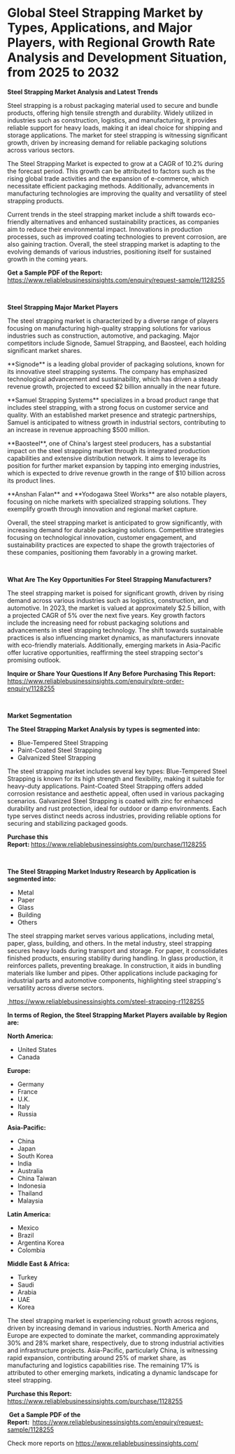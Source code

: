 <p><h1>Global Steel Strapping Market by Types, Applications, and Major Players, with Regional Growth Rate Analysis and Development Situation, from 2025 to 2032</h1></p><p><strong>Steel Strapping Market Analysis and Latest Trends</strong></p>
<p><p>Steel strapping is a robust packaging material used to secure and bundle products, offering high tensile strength and durability. Widely utilized in industries such as construction, logistics, and manufacturing, it provides reliable support for heavy loads, making it an ideal choice for shipping and storage applications. The market for steel strapping is witnessing significant growth, driven by increasing demand for reliable packaging solutions across various sectors.</p><p>The Steel Strapping Market is expected to grow at a CAGR of 10.2% during the forecast period. This growth can be attributed to factors such as the rising global trade activities and the expansion of e-commerce, which necessitate efficient packaging methods. Additionally, advancements in manufacturing technologies are improving the quality and versatility of steel strapping products.</p><p>Current trends in the steel strapping market include a shift towards eco-friendly alternatives and enhanced sustainability practices, as companies aim to reduce their environmental impact. Innovations in production processes, such as improved coating technologies to prevent corrosion, are also gaining traction. Overall, the steel strapping market is adapting to the evolving demands of various industries, positioning itself for sustained growth in the coming years.</p></p>
<p><strong>Get a Sample PDF of the Report:&nbsp;</strong> <a href="https://www.reliablebusinessinsights.com/enquiry/request-sample/1128255?utm_campaign=2475&utm_medium=2&utm_source=Github&utm_content=ia&utm_term=18022025&utm_id=steel-strapping">https://www.reliablebusinessinsights.com/enquiry/request-sample/1128255</a></p>
<p>&nbsp;</p>
<p><strong>Steel Strapping Major Market Players</strong></p>
<p><p>The steel strapping market is characterized by a diverse range of players focusing on manufacturing high-quality strapping solutions for various industries such as construction, automotive, and packaging. Major competitors include Signode, Samuel Strapping, and Baosteel, each holding significant market shares.</p><p>**Signode** is a leading global provider of packaging solutions, known for its innovative steel strapping systems. The company has emphasized technological advancement and sustainability, which has driven a steady revenue growth, projected to exceed $2 billion annually in the near future. </p><p>**Samuel Strapping Systems** specializes in a broad product range that includes steel strapping, with a strong focus on customer service and quality. With an established market presence and strategic partnerships, Samuel is anticipated to witness growth in industrial sectors, contributing to an increase in revenue approaching $500 million.</p><p>**Baosteel**, one of China's largest steel producers, has a substantial impact on the steel strapping market through its integrated production capabilities and extensive distribution network. It aims to leverage its position for further market expansion by tapping into emerging industries, which is expected to drive revenue growth in the range of $10 billion across its product lines.</p><p>**Anshan Falan** and **Yodogawa Steel Works** are also notable players, focusing on niche markets with specialized strapping solutions. They exemplify growth through innovation and regional market capture.</p><p>Overall, the steel strapping market is anticipated to grow significantly, with increasing demand for durable packaging solutions. Competitive strategies focusing on technological innovation, customer engagement, and sustainability practices are expected to shape the growth trajectories of these companies, positioning them favorably in a growing market.</p></p>
<p>&nbsp;</p>
<p><strong>What Are The Key Opportunities For Steel Strapping Manufacturers?</strong></p>
<p><p>The steel strapping market is poised for significant growth, driven by rising demand across various industries such as logistics, construction, and automotive. In 2023, the market is valued at approximately $2.5 billion, with a projected CAGR of 5% over the next five years. Key growth factors include the increasing need for robust packaging solutions and advancements in steel strapping technology. The shift towards sustainable practices is also influencing market dynamics, as manufacturers innovate with eco-friendly materials. Additionally, emerging markets in Asia-Pacific offer lucrative opportunities, reaffirming the steel strapping sector's promising outlook.</p></p>
<p><strong>Inquire or Share Your Questions If Any Before Purchasing This Report:</strong> <a href="https://www.reliablebusinessinsights.com/enquiry/pre-order-enquiry/1128255?utm_campaign=2475&utm_medium=2&utm_source=Github&utm_content=ia&utm_term=18022025&utm_id=steel-strapping">https://www.reliablebusinessinsights.com/enquiry/pre-order-enquiry/1128255</a></p>
<p>&nbsp;</p>
<p><strong>Market Segmentation</strong></p>
<p><strong>The Steel Strapping Market Analysis by types is segmented into:</strong></p>
<p><ul><li>Blue-Tempered Steel Strapping</li><li>Paint-Coated Steel Strapping</li><li>Galvanized Steel Strapping</li></ul></p>
<p><p>The steel strapping market includes several key types: Blue-Tempered Steel Strapping is known for its high strength and flexibility, making it suitable for heavy-duty applications. Paint-Coated Steel Strapping offers added corrosion resistance and aesthetic appeal, often used in various packaging scenarios. Galvanized Steel Strapping is coated with zinc for enhanced durability and rust protection, ideal for outdoor or damp environments. Each type serves distinct needs across industries, providing reliable options for securing and stabilizing packaged goods.</p></p>
<p><strong>Purchase this Report:&nbsp;</strong><a href="https://www.reliablebusinessinsights.com/purchase/1128255?utm_campaign=2475&utm_medium=2&utm_source=Github&utm_content=ia&utm_term=18022025&utm_id=steel-strapping">https://www.reliablebusinessinsights.com/purchase/1128255</a></p>
<p>&nbsp;</p>
<p><strong>The Steel Strapping Market Industry Research by Application is segmented into:</strong></p>
<p><ul><li>Metal</li><li>Paper</li><li>Glass</li><li>Building</li><li>Others</li></ul></p>
<p><p>The steel strapping market serves various applications, including metal, paper, glass, building, and others. In the metal industry, steel strapping secures heavy loads during transport and storage. For paper, it consolidates finished products, ensuring stability during handling. In glass production, it reinforces pallets, preventing breakage. In construction, it aids in bundling materials like lumber and pipes. Other applications include packaging for industrial parts and automotive components, highlighting steel strapping's versatility across diverse sectors.</p></p>
<p><a href="https://www.reliablebusinessinsights.com/steel-strapping-r1128255?utm_campaign=2475&utm_medium=2&utm_source=Github&utm_content=ia&utm_term=18022025&utm_id=steel-strapping">&nbsp;https://www.reliablebusinessinsights.com/steel-strapping-r1128255</a></p>
<p><strong>In terms of Region, the Steel Strapping Market Players available by Region are:</strong></p>
<p>
    <p> <strong> North America: </strong>
        <ul>
            <li>United States</li>
            <li>Canada</li>
        </ul>
        </p> 
    <p> <strong> Europe: </strong>
        <ul>
            <li>Germany</li>
            <li>France</li>
            <li>U.K.</li>
            <li>Italy</li>
            <li>Russia</li>
        </ul>
        </p> 
    <p> <strong> Asia-Pacific: </strong>
        <ul>
            <li>China</li>
            <li>Japan</li>
            <li>South Korea</li>
            <li>India</li>
            <li>Australia</li>
            <li>China Taiwan</li>
            <li>Indonesia</li>
            <li>Thailand</li>
            <li>Malaysia</li>
        </ul>
        </p> 
    <p> <strong> Latin America: </strong>
        <ul>
            <li>Mexico</li>
            <li>Brazil</li>
            <li>Argentina Korea</li>
            <li>Colombia</li>
        </ul>
        </p> 
    <p> <strong> Middle East & Africa: </strong>
        <ul>
            <li>Turkey</li>
            <li>Saudi</li>
            <li>Arabia</li>
            <li>UAE</li>
            <li>Korea</li>
        </ul>
    </p>
    </p>
<p><p>The steel strapping market is experiencing robust growth across regions, driven by increasing demand in various industries. North America and Europe are expected to dominate the market, commanding approximately 30% and 28% market share, respectively, due to strong industrial activities and infrastructure projects. Asia-Pacific, particularly China, is witnessing rapid expansion, contributing around 25% of market share, as manufacturing and logistics capabilities rise. The remaining 17% is attributed to other emerging markets, indicating a dynamic landscape for steel strapping.</p></p>
<p><strong>Purchase this Report: </strong><a href="https://www.reliablebusinessinsights.com/purchase/1128255?utm_campaign=2475&utm_medium=2&utm_source=Github&utm_content=ia&utm_term=18022025&utm_id=steel-strapping">https://www.reliablebusinessinsights.com/purchase/1128255</a></p>
<p>&nbsp;<strong>Get a Sample PDF of the Report:&nbsp;&nbsp;</strong><a href="https://www.reliablebusinessinsights.com/enquiry/request-sample/1128255?utm_campaign=2475&utm_medium=2&utm_source=Github&utm_content=ia&utm_term=18022025&utm_id=steel-strapping">https://www.reliablebusinessinsights.com/enquiry/request-sample/1128255</a></p>
<p><strong></strong></p>
<p>Check more reports on <a href="https://www.reliablebusinessinsights.com/?utm_campaign=2475&utm_medium=2&utm_source=Github&utm_content=ia&utm_term=18022025&utm_id=steel-strapping">https://www.reliablebusinessinsights.com/</a></p>